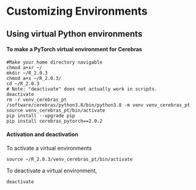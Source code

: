 # Customizing Environments

## Using virtual Python environments

#### To make a PyTorch virtual environment for Cerebras

```console
#Make your home directory navigable
chmod a+xr ~/
mkdir ~/R_2.0.3
chmod a+x ~/R_2.0.3/
cd ~/R_2.0.3
# Note: "deactivate" does not actually work in scripts.
deactivate
rm -r venv_cerebras_pt
/software/cerebras/python3.8/bin/python3.8 -m venv venv_cerebras_pt
source venv_cerebras_pt/bin/activate
pip install --upgrade pip
pip install cerebras_pytorch==2.0.2
```

<!--- No longer any TensorFlow wheel
#### To make a TensorFlow virtual environment for Cerebras
--->

#### Activation and deactivation

To activate a virtual environments

```console
source ~/R_2.0.3/venv_cerebras_pt/bin/activate
```

To deactivate a virtual environment,

```console
deactivate
```
